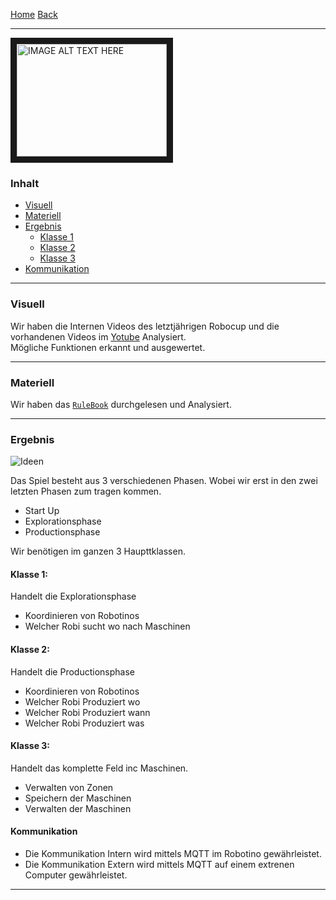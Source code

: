 [Home](home) [Back](KonzeptFL)  

----------

<a href="http://www.youtube.com/watch?feature=player_embedded&v=YOUTUBE_VIDEO_ID_HERE
" target="_blank"><img src="http://img.youtube.com/vi/YOUTUBE_VIDEO_ID_HERE/0.jpg" 
alt="IMAGE ALT TEXT HERE" width="240" height="180" border="10" /></a>

### Inhalt ###

- <a href="#v">Visuell</a>
- <a href="#m">Materiell</a>
- <a href="#e">Ergebnis</a>
	- <a href="#k1">Klasse 1</a>
	- <a href="#k2">Klasse 2</a>
	- <a href="#k3">Klasse 3</a>
- <a href="#com">Kommunikation</a>

----------
### <a name="v">Visuell</a> ###

Wir haben die Internen Videos des letztjährigen Robocup und die vorhandenen Videos im [Yotube](https://www.youtube.com/results?search_query=robocup+2014+logistics+league) Analysiert.  
Mögliche Funktionen erkannt und ausgewertet.   

----------

### <a name="m">Materiell</a> ###

Wir haben das [`RuleBook`](http://www.robocup-logistics.org/rules/rulebook2015.pdf?attredirects=0&d=1) durchgelesen und Analysiert.    

----------


### <a name="e">Ergebnis</a> ###

![Ideen](https://gitlab.com/solidus/hefei/uploads/4a56788e0908c8e418d145f45fbb2c49/Ideen.PNG)

Das Spiel besteht aus 3 verschiedenen Phasen. Wobei wir erst in den zwei letzten Phasen zum tragen kommen.
- Start Up
- Explorationsphase
- Productionsphase

Wir benötigen im ganzen 3 Haupttklassen.  

#### <a name="k1">Klasse 1:</a>  
Handelt die Explorationsphase
 - Koordinieren von Robotinos 
- Welcher Robi sucht wo nach Maschinen    
  
#### <a name="k2">Klasse 2:</a>  
Handelt die Productionsphase
 - Koordinieren von Robotinos
- Welcher Robi Produziert wo  
- Welcher Robi Produziert wann     
- Welcher Robi Produziert was 

#### <a name="k3">Klasse 3:</a>   
Handelt das komplette Feld inc Maschinen.  
- Verwalten von Zonen  
- Speichern der Maschinen
- Verwalten der Maschinen

#### <a name="com">Kommunikation</a> #####

- Die Kommunikation Intern wird mittels MQTT im Robotino gewährleistet.  
- Die Kommunikation Extern wird mittels MQTT auf einem extrenen Computer gewährleistet.


----------